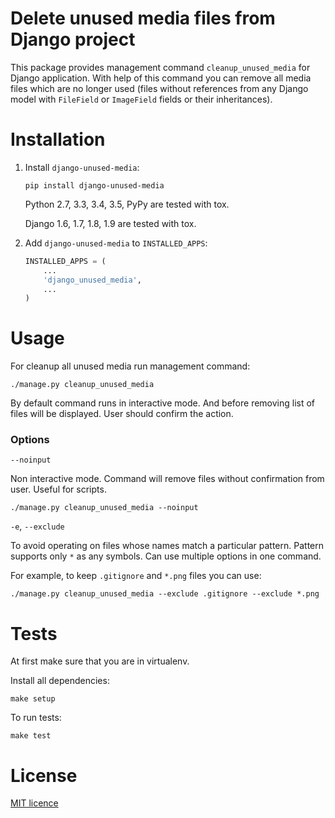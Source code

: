 # Delete unused media files from Django project

This package provides management command `cleanup_unused_media` for Django application. With help of this command you can remove all media files which are no longer used (files without references from any Django model with `FileField` or `ImageField` fields or their inheritances).

# Installation
1.  Install ``django-unused-media``:
    ```
    pip install django-unused-media
    ```
    Python 2.7, 3.3, 3.4, 3.5, PyPy are tested with tox.
    
    Django 1.6, 1.7, 1.8, 1.9 are tested with tox.

2.  Add ``django-unused-media`` to ``INSTALLED_APPS``:
    ```python
    INSTALLED_APPS = (
        ...
        'django_unused_media',
        ...
    )
    ```

# Usage

For cleanup all unused media run management command:
```
./manage.py cleanup_unused_media
```
By default command runs in interactive mode. And before removing list of files will be displayed. User should confirm the action.

### Options

`--noinput` 

Non interactive mode. Command will remove files without confirmation from user. Useful for scripts.
```
./manage.py cleanup_unused_media --noinput
```

`-e`, `--exclude` 

To avoid operating on files whose names match a particular pattern. Pattern supports only `*` as any symbols. Can use multiple options in one command.

For example, to keep `.gitignore` and `*.png` files you can use:
```
./manage.py cleanup_unused_media --exclude .gitignore --exclude *.png
```


# Tests
At first make sure that you are in virtualenv.

Install all dependencies:
```
make setup
```
To run tests:
```
make test
```

# License
[MIT licence](./LICENSE)